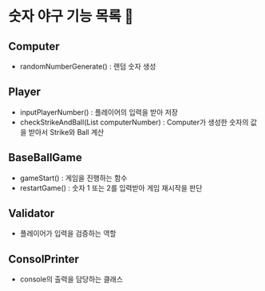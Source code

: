 # 숫자 야구 기능 목록 🚀
## Computer  
* randomNumberGenerate() : 랜덤 숫자 생성 
 
## Player 
* inputPlayerNumber() : 플레이어의 입력을 받아 저장 
* checkStrikeAndBall(List<Integer> computerNumber) : Computer가 생성한 숫자의 값을 받아서 Strike와 Ball 계산

## BaseBallGame 
* gameStart() : 게임을 진행하는 함수 
* restartGame() : 숫자 1 또는 2를 입력받아 게임 재시작을 판단 

## Validator 
* 플레이어가 입력을 검증하는 역할

## ConsolPrinter 
* console의 출력을 담당하는 클래스 
